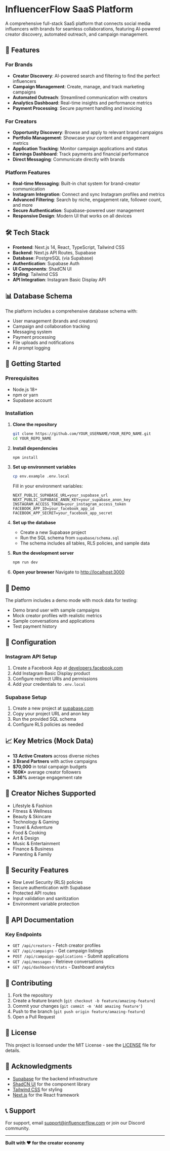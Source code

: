 # InfluencerFlow SaaS Platform

A comprehensive full-stack SaaS platform that connects social media influencers with brands for seamless collaborations, featuring AI-powered creator discovery, automated outreach, and campaign management.

## 🚀 Features

### For Brands
- **Creator Discovery**: AI-powered search and filtering to find the perfect influencers
- **Campaign Management**: Create, manage, and track marketing campaigns
- **Automated Outreach**: Streamlined communication with creators
- **Analytics Dashboard**: Real-time insights and performance metrics
- **Payment Processing**: Secure payment handling and invoicing

### For Creators
- **Opportunity Discovery**: Browse and apply to relevant brand campaigns
- **Portfolio Management**: Showcase your content and engagement metrics
- **Application Tracking**: Monitor campaign applications and status
- **Earnings Dashboard**: Track payments and financial performance
- **Direct Messaging**: Communicate directly with brands

### Platform Features
- **Real-time Messaging**: Built-in chat system for brand-creator communication
- **Instagram Integration**: Connect and sync Instagram profiles and metrics
- **Advanced Filtering**: Search by niche, engagement rate, follower count, and more
- **Secure Authentication**: Supabase-powered user management
- **Responsive Design**: Modern UI that works on all devices

## 🛠️ Tech Stack

- **Frontend**: Next.js 14, React, TypeScript, Tailwind CSS
- **Backend**: Next.js API Routes, Supabase
- **Database**: PostgreSQL (via Supabase)
- **Authentication**: Supabase Auth
- **UI Components**: ShadCN UI
- **Styling**: Tailwind CSS
- **API Integration**: Instagram Basic Display API

## 📊 Database Schema

The platform includes a comprehensive database schema with:
- User management (brands and creators)
- Campaign and collaboration tracking
- Messaging system
- Payment processing
- File uploads and notifications
- AI prompt logging

## 🚀 Getting Started

### Prerequisites
- Node.js 18+ 
- npm or yarn
- Supabase account

### Installation

1. **Clone the repository**
   ```bash
   git clone https://github.com/YOUR_USERNAME/YOUR_REPO_NAME.git
   cd YOUR_REPO_NAME
   ```

2. **Install dependencies**
   ```bash
   npm install
   ```

3. **Set up environment variables**
   ```bash
   cp env.example .env.local
   ```
   
   Fill in your environment variables:
   ```env
   NEXT_PUBLIC_SUPABASE_URL=your_supabase_url
   NEXT_PUBLIC_SUPABASE_ANON_KEY=your_supabase_anon_key
   INSTAGRAM_ACCESS_TOKEN=your_instagram_access_token
   FACEBOOK_APP_ID=your_facebook_app_id
   FACEBOOK_APP_SECRET=your_facebook_app_secret
   ```

4. **Set up the database**
   - Create a new Supabase project
   - Run the SQL schema from `supabase/schema.sql`
   - The schema includes all tables, RLS policies, and sample data

5. **Run the development server**
   ```bash
   npm run dev
   ```

6. **Open your browser**
   Navigate to [http://localhost:3000](http://localhost:3000)

## 📱 Demo

The platform includes a demo mode with mock data for testing:
- Demo brand user with sample campaigns
- Mock creator profiles with realistic metrics
- Sample conversations and applications
- Test payment history

## 🔧 Configuration

### Instagram API Setup
1. Create a Facebook App at [developers.facebook.com](https://developers.facebook.com)
2. Add Instagram Basic Display product
3. Configure redirect URIs and permissions
4. Add your credentials to `.env.local`

### Supabase Setup
1. Create a new project at [supabase.com](https://supabase.com)
2. Copy your project URL and anon key
3. Run the provided SQL schema
4. Configure RLS policies as needed

## 📈 Key Metrics (Mock Data)

- **13 Active Creators** across diverse niches
- **3 Brand Partners** with active campaigns
- **$70,000** in total campaign budgets
- **160K+** average creator followers
- **5.36%** average engagement rate

## 🎯 Creator Niches Supported

- Lifestyle & Fashion
- Fitness & Wellness
- Beauty & Skincare
- Technology & Gaming
- Travel & Adventure
- Food & Cooking
- Art & Design
- Music & Entertainment
- Finance & Business
- Parenting & Family

## 🔐 Security Features

- Row Level Security (RLS) policies
- Secure authentication with Supabase
- Protected API routes
- Input validation and sanitization
- Environment variable protection

## 📝 API Documentation

### Key Endpoints

- `GET /api/creators` - Fetch creator profiles
- `GET /api/campaigns` - Get campaign listings
- `POST /api/campaign-applications` - Submit applications
- `GET /api/messages` - Retrieve conversations
- `GET /api/dashboard/stats` - Dashboard analytics

## 🤝 Contributing

1. Fork the repository
2. Create a feature branch (`git checkout -b feature/amazing-feature`)
3. Commit your changes (`git commit -m 'Add amazing feature'`)
4. Push to the branch (`git push origin feature/amazing-feature`)
5. Open a Pull Request

## 📄 License

This project is licensed under the MIT License - see the [LICENSE](LICENSE) file for details.

## 🙏 Acknowledgments

- [Supabase](https://supabase.com) for the backend infrastructure
- [ShadCN UI](https://ui.shadcn.com) for the component library
- [Tailwind CSS](https://tailwindcss.com) for styling
- [Next.js](https://nextjs.org) for the React framework

## 📞 Support

For support, email support@influencerflow.com or join our Discord community.

---

**Built with ❤️ for the creator economy** 